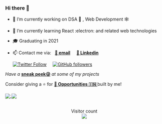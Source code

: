 ### Hi there 👋

- 🔭 I’m currently working on DSA 🧩 , Web Development 🕸

- 🌱 I’m currently learning React :electron: and related web technologies

- 🎓 Graduating in 2021

- 📫 Contact me via: &nbsp; **[📧 email](mailto:hiteshkumar_1mv17cs042@sirmvit.edu)** &nbsp; &nbsp; **[💼 Linkedin](https://www.linkedin.com/in/heroichitesh/)**

  [![Twitter Follow](https://img.shields.io/twitter/follow/HITESHK75023922?style=social)](https://twitter.com/HeroicHitesh) &nbsp;&nbsp;&nbsp; [![GitHub followers](https://img.shields.io/github/followers/HeroicHitesh?label=Follow%20%40HeroicHitesh&style=social)](https://github.com/HeroicHitesh)

*Have a* **[sneak peek😜](https://github.com/HeroicHitesh/HeroicHitesh/blob/master/PROJECTS.md)** *at some of my projects*

Consider giving a ⭐️ for **[ 💼 Opportunities 🇮🇳 ](https://github.com/Developer-s-Journey/Opportunities)** built by me!

<a href="https://github.com/HeroicHitesh/Opportunities">
  <img align="center" src="https://github-readme-stats.vercel.app/api?username=HeroicHitesh&show_icons=true&count_private=true&theme=chartreuse-dark&line_height=20" />
</a>
<a href="https://github.com/HeroicHitesh/Opportunities">
  <img align="center" src="https://github-readme-stats.vercel.app/api/top-langs/?username=HeroicHitesh&theme=chartreuse-dark&layout=compact" />
</a>

<p align="center"> 
  <br>Visitor count<br>
  <img src="https://profile-counter.glitch.me/HeroicHitesh/count.svg" />
</p>

